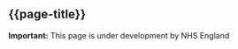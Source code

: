 ## {{page-title}}


  <div markdown="span" class="alert alert-warning" role="alert"><i class="fa fa-warning"></i><b> Important:</b> This page is under development by NHS England</div>